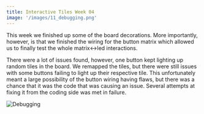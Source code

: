 ```yaml
---
title: Interactive Tiles Week 04
image: '/images/11_debugging.png'
---
```


This week we finished up some of the board decorations. More importantly, however, is that we finished the wiring for the button matrix which allowed us to finally test the whole matrix<->led interactions.

There were a lot of issues found, however, one button kept lighting up random tiles in the board. We remapped the tiles, but there were still issues with some buttons failing to light up their respective tile. This unfortunately meant a large possibility of the button wiring having flaws, but there was a chance that it was the code that was causing an issue. Several attempts at fixing it from the coding side was met in failure.

![Debugging](/images/11_debugging.png)